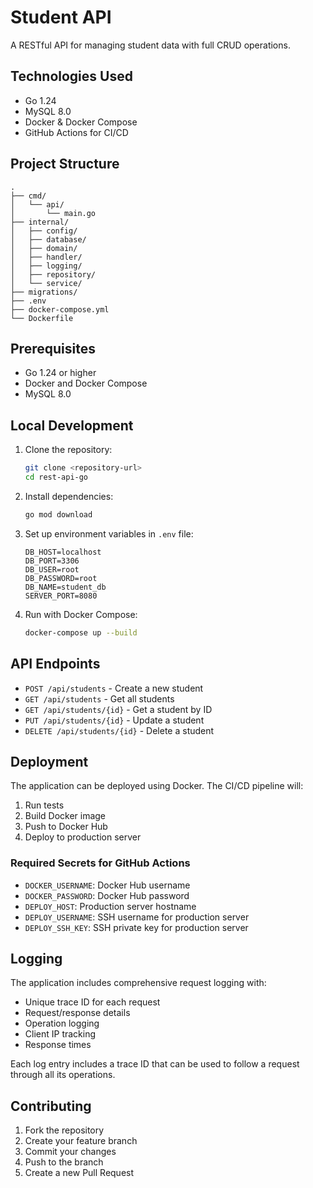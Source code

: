 # Student API

A RESTful API for managing student data with full CRUD operations.

## Technologies Used

- Go 1.24
- MySQL 8.0
- Docker & Docker Compose
- GitHub Actions for CI/CD

## Project Structure

```
.
├── cmd/
│   └── api/
│       └── main.go
├── internal/
│   ├── config/
│   ├── database/
│   ├── domain/
│   ├── handler/
│   ├── logging/
│   ├── repository/
│   └── service/
├── migrations/
├── .env
├── docker-compose.yml
└── Dockerfile
```

## Prerequisites

- Go 1.24 or higher
- Docker and Docker Compose
- MySQL 8.0

## Local Development

1. Clone the repository:
   ```bash
   git clone <repository-url>
   cd rest-api-go
   ```

2. Install dependencies:
   ```bash
   go mod download
   ```

3. Set up environment variables in `.env` file:
   ```
   DB_HOST=localhost
   DB_PORT=3306
   DB_USER=root
   DB_PASSWORD=root
   DB_NAME=student_db
   SERVER_PORT=8080
   ```

4. Run with Docker Compose:
   ```bash
   docker-compose up --build
   ```

## API Endpoints

- `POST /api/students` - Create a new student
- `GET /api/students` - Get all students
- `GET /api/students/{id}` - Get a student by ID
- `PUT /api/students/{id}` - Update a student
- `DELETE /api/students/{id}` - Delete a student

## Deployment

The application can be deployed using Docker. The CI/CD pipeline will:

1. Run tests
2. Build Docker image
3. Push to Docker Hub
4. Deploy to production server

### Required Secrets for GitHub Actions

- `DOCKER_USERNAME`: Docker Hub username
- `DOCKER_PASSWORD`: Docker Hub password
- `DEPLOY_HOST`: Production server hostname
- `DEPLOY_USERNAME`: SSH username for production server
- `DEPLOY_SSH_KEY`: SSH private key for production server

## Logging

The application includes comprehensive request logging with:

- Unique trace ID for each request
- Request/response details
- Operation logging
- Client IP tracking
- Response times

Each log entry includes a trace ID that can be used to follow a request through all its operations.

## Contributing

1. Fork the repository
2. Create your feature branch
3. Commit your changes
4. Push to the branch
5. Create a new Pull Request
